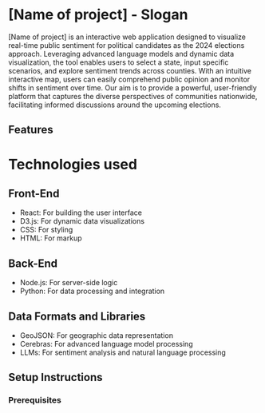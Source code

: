 # **[Name of project] - Slogan**

[Name of project]  is an interactive web application designed to visualize real-time public sentiment for political candidates as the 2024 elections approach. Leveraging advanced language models and dynamic data visualization, the tool enables users to select a state, input specific scenarios, and explore sentiment trends across counties.
With an intuitive interactive map, users can easily comprehend public opinion and monitor shifts in sentiment over time. Our aim is to provide a powerful, user-friendly platform that captures the diverse perspectives of communities nationwide, facilitating informed discussions around the upcoming elections.


## **Features**


# **Technologies used**

## Front-End
- React: For building the user interface
- D3.js: For dynamic data visualizations
- CSS: For styling
- HTML: For markup

## Back-End
- Node.js: For server-side logic
- Python: For data processing and integration

## Data Formats and Libraries
- GeoJSON: For geographic data representation
- Cerebras: For advanced language model processing
- LLMs: For sentiment analysis and natural language processing

## **Setup Instructions**
### **Prerequisites**



